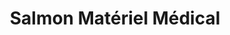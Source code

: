 ---
title: "Salmon Matériel Médical"
url: /lillebonne/salmon-materiel-medical/
shop: approvisionnement médical
---